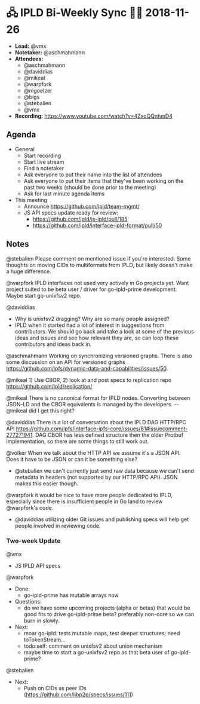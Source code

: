 # 🖧 IPLD Bi-Weekly Sync 🙌🏽 2018-11-26

- **Lead:** @vmx
- **Notetaker:** @aschmahmann
- **Attendees:**
  - @aschmahmann
  - @daviddias
  - @mikeal
  - @warpfork
  - @mgoelzer
  - @bigs
  - @stebalien
  - @vmx
- **Recording:** https://www.youtube.com/watch?v=4ZxoQQnhmD4


## Agenda

- General
  - Start recording
  - Start live stream
  - Find a notetaker
  - Ask everyone to put their name into the list of attendees
  - Ask everyone to put their items that they've been working on the past two weeks (should be done prior to the meeting)
  - Ask for last minute agenda items
- This meeting
  - Announce https://github.com/ipld/team-mgmt/
  - JS API specs update ready for review:
    - https://github.com/ipld/js-ipld/pull/185
    - https://github.com/ipld/interface-ipld-format/pull/50
  
## Notes

@stebalien
 Please comment on mentioned issue if you're interested. 
 Some thoughts on moving CIDs to multiformats from IPLD, but likely doesn't make a huge difference.

@warpfork IPLD interfaces not used very actively in Go projects yet.  Want project suited to be beta user / driver for go-ipld-prime development.  Maybe start go-unixfsv2 repo.


@daviddias
 - Why is unixfsv2 dragging? Why are so many people assigned?
 - IPLD when it started had a lot of interest in suggestions from contributors. We should go back and take a look at some of the previous ideas and issues and see how relevant they are, so can loop these contributors and ideas back in.

@aschmahmann Working on synchronizing versioned graphs. There is also some discussion on an API for versioned graphs https://github.com/ipfs/dynamic-data-and-capabilities/issues/50.

@mikeal 1) Use CBOR, 2) look at and post specs to replication repo https://github.com/ipld/replication/

@mikeal There is no canonical format for IPLD nodes. Converting between JSON-LD and the CBOR equivalents is managed by the developers. --@mikeal did I get this right?

@daviddias There is a lot of conversation about the IPLD DAG HTTP/RPC API https://github.com/ipfs/interface-ipfs-core/issues/81#issuecomment-277271941. DAG CBOR has less defined structure then the older Protbuf implementation, so there are some things to still work out.

@volker When we talk about the HTTP API we assume it's a JSON API. Does it have to be JSON or can it be something else?
 - @stebalien we can't currently just send raw data because we can't send metadata in headers (not supported by our HTTP/RPC API). JSON makes this easier though.
 
@warpfork it would be nice to have more people dedicated to IPLD, especially since there is insufficient people in Go land to review @warpfork's code.
 - @daviddias utilizing older Git issues and publishing specs will help get people involved in reviewing code.


### Two-week Update

@vmx
 - JS IPLD API specs

@warpfork
  - Done:
    - go-ipld-prime has mutable arrays now
  - Questions:
    - do we have some upcoming projects (alpha or betas) that would be good fits to drive go-ipld-prime beta?  preferably non-core so we can burn in slowly.
  - Next:
    - moar go-ipld.  tests mutable maps, test deeper structures; need toTokenStream...
    - todo:self: comment on unixfsv2 about union mechanism
    - maybe time to start a go-unixfsv2 repo as that beta user of go-ipld-prime?

@stebalien
  - Next:
    - Push on CIDs as peer IDs (https://github.com/libp2p/specs/issues/111)

